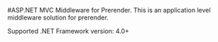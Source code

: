 #ASP.NET MVC Middleware for Prerender. 
This is an application level middleware solution for prerender.

Supported .NET Framework version: 4.0+
